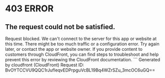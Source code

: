 # 403 ERROR

## The request could not be satisfied.

Request blocked. We can't connect to the server for this app or website at this time. There might be too much traffic or a configuration error. Try again later, or contact the app or website owner. If you provide content to customers through CloudFront, you can find steps to troubleshoot and help prevent this error by reviewing the CloudFront documentation. ```
Generated by cloudfront (CloudFront)
Request ID: BvOYTCCVU9QQC1rJufIeqvEDPrpguVcBL19Bq4WZrSZu_3mcOC6uGQ==

```


